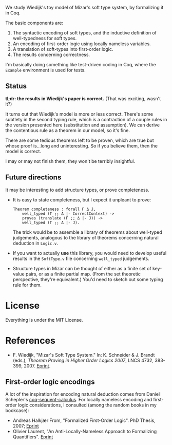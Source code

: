 We study Wiedijk's toy model of Mizar's soft type system, by formalizing
it in Coq.

The basic components are:
1. The syntactic encoding of soft types, and the inductive definition of
   well-typedness for soft types.
2. An encoding of first-order logic using locally nameless variables.
3. A translation of soft-types into first-order logic.
4. The results concerning correctness.

I'm basically doing something like test-driven coding in Coq, where the
`Example` environment is used for tests.

## Status

**tl;dr: the results in Wiedijk's paper is correct.** (That was
exciting, wasn't it?)

It turns out that Wiedijk's model is more or less correct. There's some
subtlety in the second typing rule, which is a contraction of a couple
rules in the version presented here (substitution and assumption). We
can derive the contentious rule as a theorem in our model, so it's fine.

There are some tedious theorems left to be proven, which are true but
whose proof is...long and uninteresting. So if you believe them, then
the model is correct.

I may or may not finish them, they won't be terribly insightful.

## Future directions

It may be interesting to add structure types, or prove completeness.

- It is easy to state completeness, but I expect it unpleant to prove:

  ```coq
  Theorem completeness : forall Γ Δ J,
      well_typed (Γ ;; Δ |- CorrectContext) ->
      proves (translate (Γ ;; Δ |- J)) ->
      well_typed (Γ ;; Δ |- J).
  ```

  The trick would be to assemble a library of theorems about well-typed
  judgements, analogous to the library of theorems concerning natural
  deduction in `Logic.v`.
- If you want to actually **use** this library, you would need to
  develop useful results in the `SoftType.v` file concerning
  `well_typed` judgements.
- Structure types in Mizar can be thought of either as a finite set of
  key-value pairs, or as a finite partial map. (From the set theoretic
  perspective, they're equivalent.) You'd need to sketch out some typing
  rule for them.

# License

Everything is under the MIT License.

# References

- F. Wiedijk, "Mizar's Soft Type System."
  In: K. Schneider & J. Brandt (eds.),
  _Theorem Proving in Higher Order Logics 2007_, LNCS 4732, 383-399, 2007.
  [Eprint](http://www.cs.ru.nl/F.Wiedijk/mizar/miztype.pdf).

## First-order logic encodings

A lot of the inspiration for encoding natural deduction comes from
Daniel Schepler's
[coq-sequent-calculus](https://github.com/dschepler/coq-sequent-calculus).
For locally nameless encoding and first-order logic considerations, I
consulted (among the random books in my bookcase):

- Andreas Halkjær From,
  "Formalized First-Order Logic".
  PhD Thesis, 2007; [Eprint](https://people.compute.dtu.dk/ahfrom/Formalized%20First-Order%20Logic.pdf)
- Olivier Laurent,
  "An Anti-Locally-Nameless Approach to Formalizing Quantifiers".
  [Eprint](https://hal.archives-ouvertes.fr/hal-03096253)
